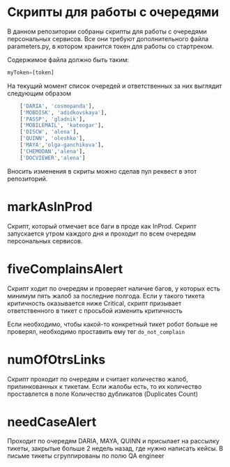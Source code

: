 # Cкрипты для работы с очередями
В данном репозитории собраны скрипты для работы с очередями персональных сервисов. Все они требуют дополнительного файла
parameters.py, в котором хранится токен для работы со стартреком.

Содержимое файла должно быть таким:
```python
myToken=[token]
```

На текущий момент список очередей и ответственных за них выглядит следующим образом
```python
	['DARIA', 'cosmopanda'],
	['MOBDISK', 'adidkovskaya'],
	['PASSP', 'gladnik'],
	['MOBILEMAIL', 'kateogar'],
	['DISCW', 'alena'],
	['QUINN', 'oleshko'],
	['MAYA','olga-ganchikova'],
	['CHEMODAN','alena'],
	['DOCVIEWER','alena']
```

Вносить изменения в скриты можно сделав пул реквест в этот репозиторий.
# markAsInProd
Скрипт, который отмечает все баги в проде как InProd. Скрипт запускается утром каждого дня и проходит по всем очередям
персональных сервисов.

# fiveComplainsAlert
Скрипт ходит по очередям и проверяет наличие багов, у которых есть минимум пять жалоб за последние полгода. Если у 
такого тикета критичность оказывается ниже Critical, скрипт призывает ответственного в тикет с просьбой изменить
критичность

Если необходимо, чтобы какой-то конкретный тикет робот больше не проверял, необходимо проставить ему тег 
```do_not_complain```

# numOfOtrsLinks
Скрипт проходит по очередям и считает количество жалоб, прилинкованных к тикетам. Если жалобы есть, то их количество
проставлется в поле Количество дубликатов (Duplicates Count)

# needCaseAlert
Проходит по очередям DARIA, MAYA, QUINN и присылает на рассылку тикеты, закрытые больше 2 недель назад, 
где нужно написать кейсы. В письме тикеты сгруппированы по полю QA engineer
